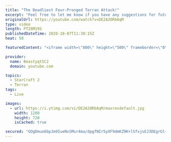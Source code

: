 ```yaml
---
title: "The Deadliest Four-Pronged Terran Attack!"
excerpt: "Feel free to let me know if you have any suggestions for future videos. Enjoy this one and have a great day :)  If you are enjoying my YouTube content, check out my live stream on Twitch! Streaming pretty much every day, starting time is at 3 PM CET. Link to my stream is down below.  ►Twitch:   https://www.twitch.tv/beastyqt"
originalUrl: https://youtube.com/watch?v=DE2A2ORbAqM
type: video
length: PT28M19S
publishedDateTime: 2020-10-07T11:30:15Z
heat: 50

featuredContent: "<iframe width=\"800\" height=\"500\" frameborder=\"0\" src=\"https://www.youtube.com/embed/DE2A2ORbAqM\" allow=\"accelerometer; autoplay; encrypted-media; gyroscope; picture-in-picture\" allowfullscreen></iframe>"

provider:
  name: BeastyqtSC2
  domain: youtube.com

topics:
  - StarCraft 2
  - Terran
tags:
  - Live

images:
  - url: https://i.ytimg.com/vi/DE2A2ORbAqM/maxresdefault.jpg
    width: 1280
    height: 720
    isCached: true

secured: "GOgDmuo6bpJm9IueNxSMsr4ma/dpgfNIr5yXF9dmKZ9K+lSfxjsEJ3DEgrGl+o+ldxMXzmejBbD4KJgIWKMYGoU+4fgBGnQepYJN0BDoFX59afch0aod6zO1WuY+5YitFiI4VpDvD4fjqbRiiv7Vovgxva8XvYsMKAdoNJxpWGIcKuEC49jsd63778tSiZSqTML2j9EP+0TaN9firUpRTzVaDjjxgtt5C7idShowSD57V+L7yjQncnIbKzu+xf1SSJ5olFJwFOOaYDNg+yQf8u3qMlGHcyOi6WfM3PDMrS9hH+vjzhKfrR1i4roZW+NPozYFlZtTXhDfRgY5OL3adQWqi3klgO3v4mr1TOTB7V/S83wX+xqTe7VShN0QiUD2ghNP3qZFiWdE4gUpHK86Qjck1CEPZY3d5dubTshCzvg=;qmgUVxjEqvzzb1XAmw67dg=="
---
```



